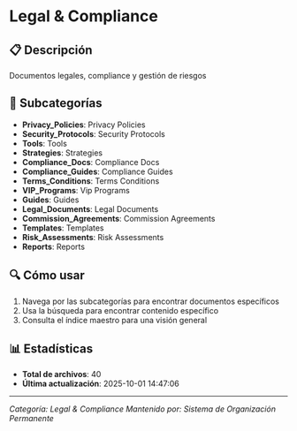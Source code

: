 # Legal & Compliance

## 📋 Descripción
Documentos legales, compliance y gestión de riesgos

## 📁 Subcategorías
- **Privacy_Policies**: Privacy Policies
- **Security_Protocols**: Security Protocols
- **Tools**: Tools
- **Strategies**: Strategies
- **Compliance_Docs**: Compliance Docs
- **Compliance_Guides**: Compliance Guides
- **Terms_Conditions**: Terms Conditions
- **VIP_Programs**: Vip Programs
- **Guides**: Guides
- **Legal_Documents**: Legal Documents
- **Commission_Agreements**: Commission Agreements
- **Templates**: Templates
- **Risk_Assessments**: Risk Assessments
- **Reports**: Reports

## 🔍 Cómo usar
1. Navega por las subcategorías para encontrar documentos específicos
2. Usa la búsqueda para encontrar contenido específico
3. Consulta el índice maestro para una visión general

## 📊 Estadísticas
- **Total de archivos**: 40
- **Última actualización**: 2025-10-01 14:47:06

---
*Categoría: Legal & Compliance*
*Mantenido por: Sistema de Organización Permanente*
